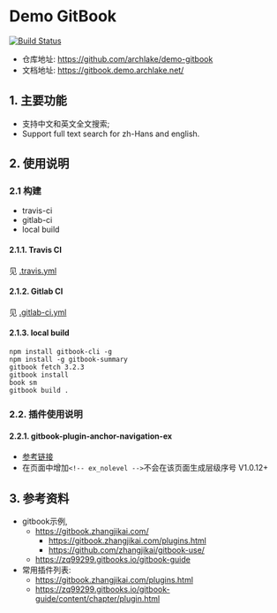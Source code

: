 # Demo GitBook


[![Build Status](https://travis-ci.org/archlake/demo-gitbook.svg?branch=main)](https://travis-ci.org/github/archlake/demo-gitbook)

- 仓库地址: https://github.com/archlake/demo-gitbook
- 文档地址: https://gitbook.demo.archlake.net/

## 1. 主要功能

- 支持中文和英文全文搜索; 
- Support full text search for zh-Hans and english.

## 2. 使用说明
### 2.1 构建

- travis-ci
- gitlab-ci
- local build

#### 2.1.1. Travis CI

见 [.travis.yml](https://github.com/archlake/demo-gitbook/blob/main/.travis.yml)

#### 2.1.2. Gitlab CI

见 [.gitlab-ci.yml](https://github.com/archlake/demo-gitbook/blob/main/.gitlab-ci.yml)

#### 2.1.3. local build 

```
npm install gitbook-cli -g 
npm install -g gitbook-summary 
gitbook fetch 3.2.3
gitbook install 
book sm
gitbook build .
```

### 2.2. 插件使用说明

#### 2.2.1. gitbook-plugin-anchor-navigation-ex

- [参考链接](https://github.com/zq99299/gitbook-plugin-anchor-navigation-ex)
- 在页面中增加`<!-- ex_nolevel -->`不会在该页面生成层级序号 V1.0.12+

## 3. 参考资料

- gitbook示例, 
  - https://gitbook.zhangjikai.com/
    - https://gitbook.zhangjikai.com/plugins.html
    - https://github.com/zhangjikai/gitbook-use/
  - https://zq99299.gitbooks.io/gitbook-guide
- 常用插件列表: 
  - https://gitbook.zhangjikai.com/plugins.html
  - https://zq99299.gitbooks.io/gitbook-guide/content/chapter/plugin.html


<!-- ex_nolevel -->